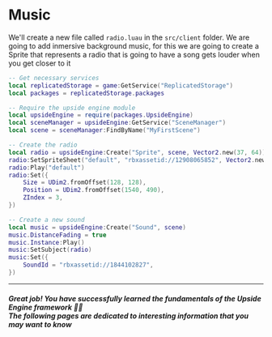 # Music
 We'll create a new file called `radio.luau` in the `src/client` folder. We are going to add inmersive background music, for this we are going to create a Sprite that represents a radio that is going to have a song gets louder when you get closer to it 

```lua
-- Get necessary services
local replicatedStorage = game:GetService("ReplicatedStorage")
local packages = replicatedStorage.packages

-- Require the upside engine module
local upsideEngine = require(packages.UpsideEngine)
local sceneManager = upsideEngine:GetService("SceneManager")
local scene = sceneManager:FindByName("MyFirstScene")

-- Create the radio
local radio = upsideEngine:Create("Sprite", scene, Vector2.new(37, 64)) -- we pass 37x64 as resolution
radio:SetSpriteSheet("default", "rbxassetid://12908065852", Vector2.new(1, 14)) -- We pass 1, 14 to say we have 1 row and 14 columns
radio:Play("default")
radio:Set({
	Size = UDim2.fromOffset(128, 128),
	Position = UDim2.fromOffset(1540, 490),
	ZIndex = 3,
})

-- Create a new sound
local music = upsideEngine:Create("Sound", scene)
music.DistanceFading = true
music.Instance:Play()
music:SetSubject(radio)
music:Set({
	SoundId = "rbxassetid://1844102827",
})
```

____
##### Great job! You have successfully learned the fundamentals of the Upside Engine framework 🎉🎉<br> The following pages are dedicated to interesting information that you may want to know
